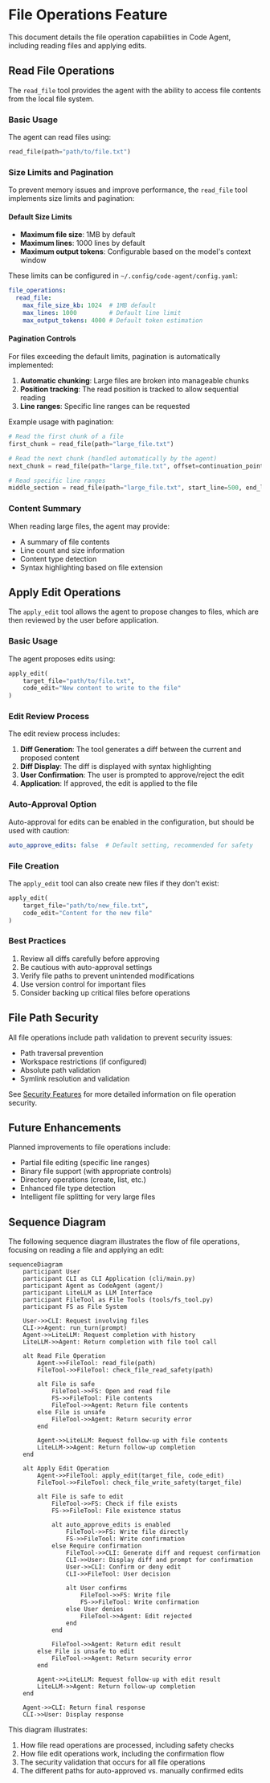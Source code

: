 # File Operations Feature

This document details the file operation capabilities in Code Agent, including reading files and applying edits.

## Read File Operations

The `read_file` tool provides the agent with the ability to access file contents from the local file system.

### Basic Usage

The agent can read files using:

```python
read_file(path="path/to/file.txt")
```

### Size Limits and Pagination

To prevent memory issues and improve performance, the `read_file` tool implements size limits and pagination:

#### Default Size Limits

- **Maximum file size**: 1MB by default
- **Maximum lines**: 1000 lines by default
- **Maximum output tokens**: Configurable based on the model's context window

These limits can be configured in `~/.config/code-agent/config.yaml`:

```yaml
file_operations:
  read_file:
    max_file_size_kb: 1024  # 1MB default
    max_lines: 1000         # Default line limit
    max_output_tokens: 4000 # Default token estimation
```

#### Pagination Controls

For files exceeding the default limits, pagination is automatically implemented:

1. **Automatic chunking**: Large files are broken into manageable chunks
2. **Position tracking**: The read position is tracked to allow sequential reading
3. **Line ranges**: Specific line ranges can be requested

Example usage with pagination:

```python
# Read the first chunk of a file
first_chunk = read_file(path="large_file.txt")

# Read the next chunk (handled automatically by the agent)
next_chunk = read_file(path="large_file.txt", offset=continuation_point)

# Read specific line ranges
middle_section = read_file(path="large_file.txt", start_line=500, end_line=600)
```

### Content Summary

When reading large files, the agent may provide:

- A summary of file contents
- Line count and size information
- Content type detection
- Syntax highlighting based on file extension

## Apply Edit Operations

The `apply_edit` tool allows the agent to propose changes to files, which are then reviewed by the user before application.

### Basic Usage

The agent proposes edits using:

```python
apply_edit(
    target_file="path/to/file.txt",
    code_edit="New content to write to the file"
)
```

### Edit Review Process

The edit review process includes:

1. **Diff Generation**: The tool generates a diff between the current and proposed content
2. **Diff Display**: The diff is displayed with syntax highlighting
3. **User Confirmation**: The user is prompted to approve/reject the edit
4. **Application**: If approved, the edit is applied to the file

### Auto-Approval Option

Auto-approval for edits can be enabled in the configuration, but should be used with caution:

```yaml
auto_approve_edits: false  # Default setting, recommended for safety
```

### File Creation

The `apply_edit` tool can also create new files if they don't exist:

```python
apply_edit(
    target_file="path/to/new_file.txt",
    code_edit="Content for the new file"
)
```

### Best Practices

1. Review all diffs carefully before approving
2. Be cautious with auto-approval settings
3. Verify file paths to prevent unintended modifications
4. Use version control for important files
5. Consider backing up critical files before operations

## File Path Security

All file operations include path validation to prevent security issues:

- Path traversal prevention
- Workspace restrictions (if configured)
- Absolute path validation
- Symlink resolution and validation

See [Security Features](feature_security.md) for more detailed information on file operation security.

## Future Enhancements

Planned improvements to file operations include:

- Partial file editing (specific line ranges)
- Binary file support (with appropriate controls)
- Directory operations (create, list, etc.)
- Enhanced file type detection
- Intelligent file splitting for very large files

## Sequence Diagram

The following sequence diagram illustrates the flow of file operations, focusing on reading a file and applying an edit:

```mermaid
sequenceDiagram
    participant User
    participant CLI as CLI Application (cli/main.py)
    participant Agent as CodeAgent (agent/)
    participant LiteLLM as LLM Interface
    participant FileTool as File Tools (tools/fs_tool.py)
    participant FS as File System

    User->>CLI: Request involving files
    CLI->>Agent: run_turn(prompt)
    Agent->>LiteLLM: Request completion with history
    LiteLLM->>Agent: Return completion with file tool call

    alt Read File Operation
        Agent->>FileTool: read_file(path)
        FileTool->>FileTool: check_file_read_safety(path)

        alt File is safe
            FileTool->>FS: Open and read file
            FS->>FileTool: File contents
            FileTool->>Agent: Return file contents
        else File is unsafe
            FileTool->>Agent: Return security error
        end

        Agent->>LiteLLM: Request follow-up with file contents
        LiteLLM->>Agent: Return follow-up completion
    end

    alt Apply Edit Operation
        Agent->>FileTool: apply_edit(target_file, code_edit)
        FileTool->>FileTool: check_file_write_safety(target_file)

        alt File is safe to edit
            FileTool->>FS: Check if file exists
            FS->>FileTool: File existence status

            alt auto_approve_edits is enabled
                FileTool->>FS: Write file directly
                FS->>FileTool: Write confirmation
            else Require confirmation
                FileTool->>CLI: Generate diff and request confirmation
                CLI->>User: Display diff and prompt for confirmation
                User->>CLI: Confirm or deny edit
                CLI->>FileTool: User decision

                alt User confirms
                    FileTool->>FS: Write file
                    FS->>FileTool: Write confirmation
                else User denies
                    FileTool->>Agent: Edit rejected
                end
            end

            FileTool->>Agent: Return edit result
        else File is unsafe to edit
            FileTool->>Agent: Return security error
        end

        Agent->>LiteLLM: Request follow-up with edit result
        LiteLLM->>Agent: Return follow-up completion
    end

    Agent->>CLI: Return final response
    CLI->>User: Display response
```

This diagram illustrates:
1. How file read operations are processed, including safety checks
2. How file edit operations work, including the confirmation flow
3. The security validation that occurs for all file operations
4. The different paths for auto-approved vs. manually confirmed edits
